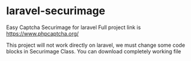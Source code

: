 # laravel-securimage
Easy Captcha Securimage for laravel
Full project link is
https://www.phpcaptcha.org/

This project will not work directly on laravel, we must change some code blocks in Securimage Class.
You can download completely working file
